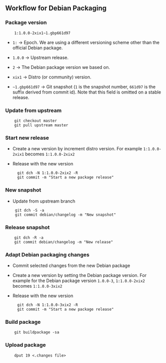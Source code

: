 ## Workflow for Debian Packaging

### Package version

        1:1.0.0-2xix1~1.gbp661d97

- `1:` → Epoch.  We are using a different versioning scheme other than the
  official Debian package.

- `1.0.0` → Upstream release.

- `2` → The Debian package version we based on.

- `xix1` → Distro (or community) version.

- `~1.gbp661d97` → Git snapshot (`1` is the snapshot number, `661d97` is the
  suffix derived from commit id).  Note that this field is omitted on a stable
  release.

### Update from upstream

        git checkout master
        git pull upstream master

### Start new release

- Create a new version by increment distro version.   For example
  `1:1.0.0-2xix1` becomes `1:1.0.0-2xix2`

- Release with the new version

        git dch -N 1:1.0.0-2xix2 -R
        git commit -m "Start a new package release"

### New snapshot

-  Update from upstream branch

        git dch -S -a
        git commit debian/changelog -m "New snapshot"

### Release snapshot

        git dch -R -a
        git commit debian/changelog -m "New release"

### Adapt Debian packaging changes

- Commit selected changes from the new Debian package

- Create a new version by setting the Debian package version.   For example for
  the Debian package version `1.0.0-3`, `1:1.0.0-2xix2` becomes `1:1.0.0-3xix2`

- Release with the new version

        git dch -N 1:1.0.0-3xix2 -R
        git commit -m "Start a new package release"


### Build package

        git buildpackage -sa

### Upload package

        dput 19 <.changes file>
